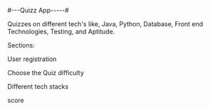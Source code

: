 #---Quizz App-----#


Quizzes on different tech's like,
Java, Python, Database, Front end Technologies, Testing, and Aptitude.

Sections:

User registration

Choose the Quiz difficulty

Different tech stacks

score